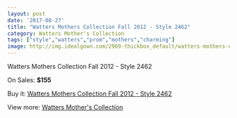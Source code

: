 ```yaml
---
layout: post
date: '2017-08-27'
title: "Watters Mothers Collection Fall 2012 - Style 2462"
category: Watters Mother's Collection
tags: ["style","watters","prom","mothers","charming"]
image: http://img.idealgown.com/2969-thickbox_default/watters-mothers-collection-fall-2012-style-2462.jpg
---
```

Watters Mothers Collection Fall 2012 - Style 2462

On Sales: **$155**
<a href="https://www.idealgown.com/en/watters-mothers-collection/1428-watters-mothers-collection-fall-2012-style-2462.html"><amp-img layout="responsive" width="600" height="600" src="//img.idealgown.com/2969-thickbox_default/watters-mothers-collection-fall-2012-style-2462.jpg" alt="Watters Mothers Collection Fall 2012 - Style 2462 0" /></a>
<a href="https://www.idealgown.com/en/watters-mothers-collection/1428-watters-mothers-collection-fall-2012-style-2462.html"><amp-img layout="responsive" width="600" height="600" src="//img.idealgown.com/2970-thickbox_default/watters-mothers-collection-fall-2012-style-2462.jpg" alt="Watters Mothers Collection Fall 2012 - Style 2462 1" /></a>

Buy it: [Watters Mothers Collection Fall 2012 - Style 2462](https://www.idealgown.com/en/watters-mothers-collection/1428-watters-mothers-collection-fall-2012-style-2462.html "Watters Mothers Collection Fall 2012 - Style 2462")

View more: [Watters Mother's Collection](https://www.idealgown.com/en/19-watters-mothers-collection "Watters Mother's Collection")